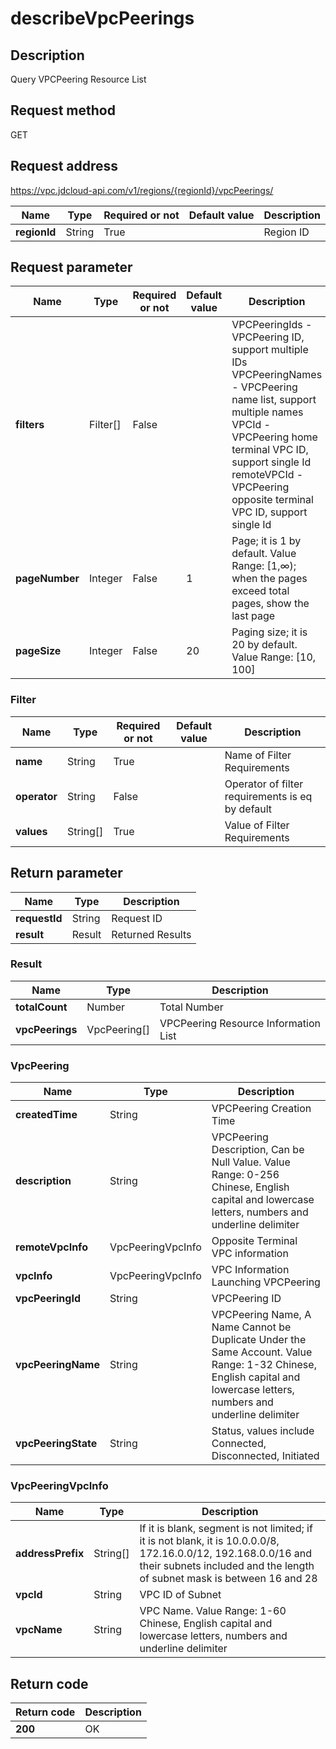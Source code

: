 # describeVpcPeerings


## Description
Query VPCPeering Resource List

## Request method
GET

## Request address
https://vpc.jdcloud-api.com/v1/regions/{regionId}/vpcPeerings/

|Name|Type|Required or not|Default value|Description|
|---|---|---|---|---|
|**regionId**|String|True||Region ID|

## Request parameter
|Name|Type|Required or not|Default value|Description|
|---|---|---|---|---|
|**filters**|Filter[]|False||VPCPeeringIds - VPCPeering ID, support multiple IDs<br>VPCPeeringNames - VPCPeering name list, support multiple names<br>VPCId	- VPCPeering home terminal VPC ID, support single Id<br>remoteVPCId - VPCPeering opposite terminal VPC ID, support single Id<br>|
|**pageNumber**|Integer|False|1|Page; it is 1 by default. Value Range: [1,∞); when the pages exceed total pages, show the last page|
|**pageSize**|Integer|False|20|Paging size; it is 20 by default. Value Range: [10, 100]|

### Filter
|Name|Type|Required or not|Default value|Description|
|---|---|---|---|---|
|**name**|String|True||Name of Filter Requirements|
|**operator**|String|False||Operator of filter requirements is eq by default|
|**values**|String[]|True||Value of Filter Requirements|

## Return parameter
|Name|Type|Description|
|---|---|---|
|**requestId**|String|Request ID|
|**result**|Result|Returned Results|


### Result
|Name|Type|Description|
|---|---|---|
|**totalCount**|Number|Total Number|
|**vpcPeerings**|VpcPeering[]|VPCPeering Resource Information List|
### VpcPeering
|Name|Type|Description|
|---|---|---|
|**createdTime**|String|VPCPeering Creation Time|
|**description**|String|VPCPeering Description, Can be Null Value. Value Range: 0-256 Chinese, English capital and lowercase letters, numbers and underline delimiter|
|**remoteVpcInfo**|VpcPeeringVpcInfo|Opposite Terminal VPC information|
|**vpcInfo**|VpcPeeringVpcInfo|VPC Information Launching VPCPeering|
|**vpcPeeringId**|String|VPCPeering ID|
|**vpcPeeringName**|String|VPCPeering Name, A Name Cannot be Duplicate Under the Same Account. Value Range: 1-32 Chinese, English capital and lowercase letters, numbers and underline delimiter|
|**vpcPeeringState**|String|Status, values include Connected, Disconnected, Initiated|
### VpcPeeringVpcInfo
|Name|Type|Description|
|---|---|---|
|**addressPrefix**|String[]|If it is blank, segment is not limited; if it is not blank, it is 10.0.0.0/8, 172.16.0.0/12, 192.168.0.0/16 and their subnets included and the length of subnet mask is between 16 and 28|
|**vpcId**|String|VPC ID of Subnet|
|**vpcName**|String|VPC Name. Value Range: 1-60 Chinese, English capital and lowercase letters, numbers and underline delimiter|

## Return code
|Return code|Description|
|---|---|
|**200**|OK|
